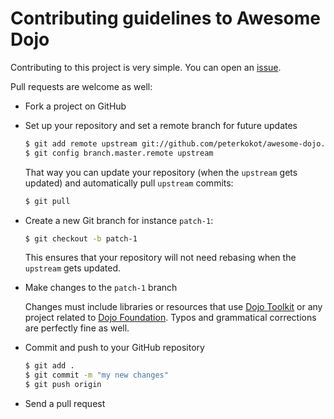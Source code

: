# Contributing guidelines to Awesome Dojo

Contributing to this project is very simple. You can open an [issue](https://github.com/peterkokot/awesome-dojo/issues).

Pull requests are welcome as well:

* Fork a project on GitHub

* Set up your repository and set a remote branch for future updates

  ```bash
  $ git add remote upstream git://github.com/peterkokot/awesome-dojo.git
  $ git config branch.master.remote upstream
  ```

  That way you can update your repository (when the `upstream` gets updated) and automatically pull `upstream` commits:

  ```bash
  $ git pull
  ```

* Create a new Git branch for instance `patch-1`:

  ```bash
  $ git checkout -b patch-1
  ```

  This ensures that your repository will not need rebasing when the `upstream` gets updated.

* Make changes to the `patch-1` branch

  Changes must include libraries or resources that use [Dojo Toolkit](http://dojotoolkit.org) or any project related to
  [Dojo Foundation](http://dojofoundation.org/). Typos and grammatical corrections are perfectly fine as well.

* Commit and push to your GitHub repository

  ```bash
  $ git add .
  $ git commit -m "my new changes"
  $ git push origin
  ```

* Send a pull request
